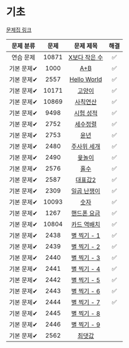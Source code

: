 # 기초

[문제집 링크](https://www.acmicpc.net/workbook/view/7306)

| 문제 분류 | 문제 | 문제 제목 | 해결 |
| :--: | :--: | :--: | :--: |
| 연습 문제 | 10871 | [X보다 작은 수](https://www.acmicpc.net/problem/10871) |✅|
| 기본 문제✔ | 1000 | [A+B](https://www.acmicpc.net/problem/1000) |✅|
| 기본 문제✔ | 2557 | [Hello World](https://www.acmicpc.net/problem/2557) |✅|
| 기본 문제✔ | 10171 | [고양이](https://www.acmicpc.net/problem/10171) |✅|
| 기본 문제✔ | 10869 | [사칙연산](https://www.acmicpc.net/problem/10869) |✅|
| 기본 문제✔ | 9498 | [시험 성적](https://www.acmicpc.net/problem/9498) |✅|
| 기본 문제✔ | 2752 | [세수정렬](https://www.acmicpc.net/problem/2752) |✅|
| 기본 문제✔ | 2753 | [윤년](https://www.acmicpc.net/problem/2753) |✅|
| 기본 문제✔ | 2480 | [주사위 세개](https://www.acmicpc.net/problem/2480) |✅|
| 기본 문제✔ | 2490 | [윷놀이](https://www.acmicpc.net/problem/2490) |✅|
| 기본 문제✔ | 2576 | [홀수](https://www.acmicpc.net/problem/2576) |✅|
| 기본 문제✔ | 2587 | [대표값2](https://www.acmicpc.net/problem/2587) |✅|
| 기본 문제✔ | 2309 | [일곱 난쟁이](https://www.acmicpc.net/problem/2309) |✅|
| 기본 문제✔ | 10093 | [숫자](https://www.acmicpc.net/problem/10093) |✅|
| 기본 문제✔ | 1267 | [핸드폰 요금](https://www.acmicpc.net/problem/1267) |✅|
| 기본 문제✔ | 10804 | [카드 역배치](https://www.acmicpc.net/problem/10804) |✅|
| 기본 문제✔ | 2438 | [별 찍기 - 1](https://www.acmicpc.net/problem/2438) |✅|
| 기본 문제✔ | 2439 | [별 찍기 - 2](https://www.acmicpc.net/problem/2439) |✅|
| 기본 문제✔ | 2440 | [별 찍기 - 3](https://www.acmicpc.net/problem/2440) |✅|
| 기본 문제✔ | 2441 | [별 찍기 - 4](https://www.acmicpc.net/problem/2441) |✅|
| 기본 문제✔ | 2442 | [별 찍기 - 5](https://www.acmicpc.net/problem/2442) |✅|
| 기본 문제✔ | 2443 | [별 찍기 - 6](https://www.acmicpc.net/problem/2443) |✅|
| 기본 문제✔ | 2444 | [별 찍기 - 7](https://www.acmicpc.net/problem/2444) |✅|
| 기본 문제✔ | 2445 | [별 찍기 - 8](https://www.acmicpc.net/problem/2445) ||
| 기본 문제✔ | 2446 | [별 찍기 - 9](https://www.acmicpc.net/problem/2446) ||
| 기본 문제✔ | 2562 | [최댓값](https://www.acmicpc.net/problem/2562) ||
